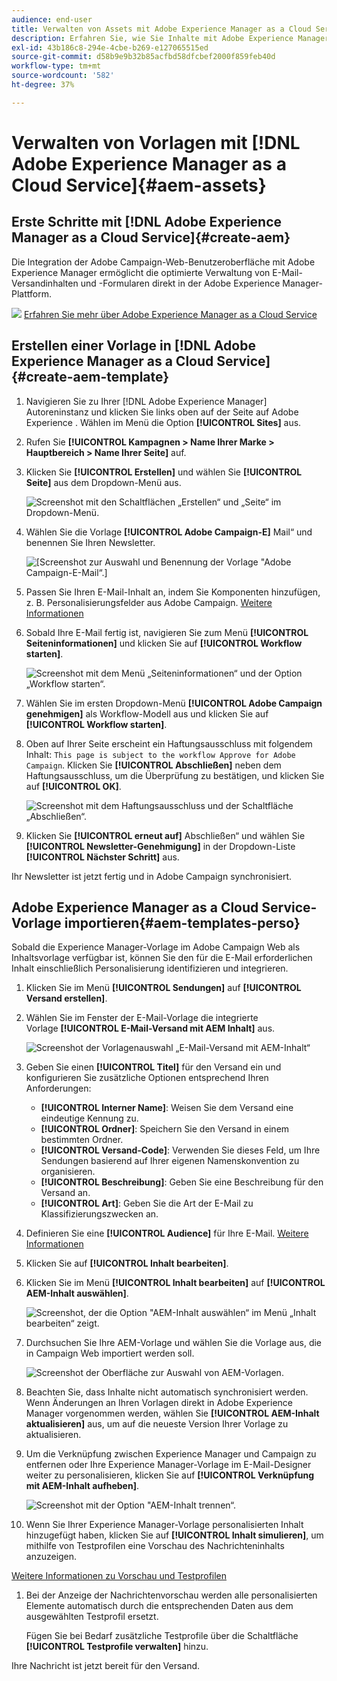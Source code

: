 ```yaml
---
audience: end-user
title: Verwalten von Assets mit Adobe Experience Manager as a Cloud Service
description: Erfahren Sie, wie Sie Inhalte mit Adobe Experience Manager as a Cloud Service verwalten können
exl-id: 43b186c8-294e-4cbe-b269-e127065515ed
source-git-commit: d58b9e9b32b85acfbd58dfcbef2000f859feb40d
workflow-type: tm+mt
source-wordcount: '582'
ht-degree: 37%

---
```


# Verwalten von Vorlagen mit [!DNL Adobe Experience Manager as a Cloud Service]{#aem-assets}

## Erste Schritte mit [!DNL Adobe Experience Manager as a Cloud Service]{#create-aem}

Die Integration der Adobe Campaign-Web-Benutzeroberfläche mit Adobe Experience Manager ermöglicht die optimierte Verwaltung von E-Mail-Versandinhalten und -Formularen direkt in der Adobe Experience Manager-Plattform.

![](assets/do-not-localize/book.png) [Erfahren Sie mehr über Adobe Experience Manager as a Cloud Service](https://experienceleague.adobe.com/docs/experience-manager-cloud-service/content/sites/authoring/getting-started/quick-start.html?lang=de)

## Erstellen einer Vorlage in [!DNL Adobe Experience Manager as a Cloud Service]{#create-aem-template}

1. Navigieren Sie zu Ihrer [!DNL Adobe Experience Manager] Autoreninstanz und klicken Sie links oben auf der Seite auf Adobe Experience . Wählen im Menü die Option **[!UICONTROL Sites]** aus.

1. Rufen Sie **[!UICONTROL Kampagnen > Name Ihrer Marke > Hauptbereich > Name Ihrer Seite]** auf.

1. Klicken Sie **[!UICONTROL Erstellen]** und wählen Sie **[!UICONTROL Seite]** aus dem Dropdown-Menü aus.

   ![Screenshot mit den Schaltflächen „Erstellen“ und „Seite“ im Dropdown-Menü.](assets/aem_1.png)

1. Wählen Sie die Vorlage **[!UICONTROL Adobe Campaign-E]** Mail“ und benennen Sie Ihren Newsletter.

   ![[Screenshot zur Auswahl und Benennung der Vorlage &quot;Adobe Campaign-E-Mail“.]](assets/aem_2.png)

1. Passen Sie Ihren E-Mail-Inhalt an, indem Sie Komponenten hinzufügen, z. B. Personalisierungsfelder aus Adobe Campaign. [Weitere Informationen](https://experienceleague.adobe.com/docs/experience-manager-65/content/sites/authoring/aem-adobe-campaign/campaign.html?lang=de#editing-email-content)

1. Sobald Ihre E-Mail fertig ist, navigieren Sie zum Menü **[!UICONTROL Seiteninformationen]** und klicken Sie auf **[!UICONTROL Workflow starten]**.

   ![Screenshot mit dem Menü „Seiteninformationen“ und der Option „Workflow starten“.](assets/aem_3.png)

1. Wählen Sie im ersten Dropdown-Menü **[!UICONTROL Adobe Campaign genehmigen]** als Workflow-Modell aus und klicken Sie auf **[!UICONTROL Workflow starten]**.

1. Oben auf Ihrer Seite erscheint ein Haftungsausschluss mit folgendem Inhalt: `This page is subject to the workflow Approve for Adobe Campaign`. Klicken Sie **[!UICONTROL Abschließen]** neben dem Haftungsausschluss, um die Überprüfung zu bestätigen, und klicken Sie auf **[!UICONTROL OK]**.

   ![Screenshot mit dem Haftungsausschluss und der Schaltfläche „Abschließen“.](assets/aem_4.png)

1. Klicken Sie **[!UICONTROL erneut auf]** Abschließen“ und wählen Sie **[!UICONTROL Newsletter-Genehmigung]** in der Dropdown-Liste **[!UICONTROL Nächster Schritt]** aus.

Ihr Newsletter ist jetzt fertig und in Adobe Campaign synchronisiert.

## Adobe Experience Manager as a Cloud Service-Vorlage importieren{#aem-templates-perso}

Sobald die Experience Manager-Vorlage im Adobe Campaign Web als Inhaltsvorlage verfügbar ist, können Sie den für die E-Mail erforderlichen Inhalt einschließlich Personalisierung identifizieren und integrieren.

1. Klicken Sie im Menü **[!UICONTROL Sendungen]** auf **[!UICONTROL Versand erstellen]**. 

1. Wählen Sie im Fenster der E-Mail-Vorlage die integrierte Vorlage **[!UICONTROL E-Mail-Versand mit AEM Inhalt]** aus.

   ![Screenshot der Vorlagenauswahl „E-Mail-Versand mit AEM-Inhalt“](assets/aem_5.png)

1. Geben Sie einen **[!UICONTROL Titel]** für den Versand ein und konfigurieren Sie zusätzliche Optionen entsprechend Ihren Anforderungen:

   * **[!UICONTROL Interner Name]**: Weisen Sie dem Versand eine eindeutige Kennung zu.
   * **[!UICONTROL Ordner]**: Speichern Sie den Versand in einem bestimmten Ordner.
   * **[!UICONTROL Versand-Code]**: Verwenden Sie dieses Feld, um Ihre Sendungen basierend auf Ihrer eigenen Namenskonvention zu organisieren.
   * **[!UICONTROL Beschreibung]**: Geben Sie eine Beschreibung für den Versand an.
   * **[!UICONTROL Art]**: Geben Sie die Art der E-Mail zu Klassifizierungszwecken an.

1. Definieren Sie eine **[!UICONTROL Audience]** für Ihre E-Mail. [Weitere Informationen](../email/create-email.md#define-audience)

1. Klicken Sie auf **[!UICONTROL Inhalt bearbeiten]**.

1. Klicken Sie im Menü **[!UICONTROL Inhalt bearbeiten]** auf **[!UICONTROL AEM-Inhalt auswählen]**.

   ![Screenshot, der die Option &quot;AEM-Inhalt auswählen“ im Menü „Inhalt bearbeiten“ zeigt.](assets/aem_6.png)

1. Durchsuchen Sie Ihre AEM-Vorlage und wählen Sie die Vorlage aus, die in Campaign Web importiert werden soll.

   ![Screenshot der Oberfläche zur Auswahl von AEM-Vorlagen.](assets/aem_8.png)

1. Beachten Sie, dass Inhalte nicht automatisch synchronisiert werden. Wenn Änderungen an Ihren Vorlagen direkt in Adobe Experience Manager vorgenommen werden, wählen Sie **[!UICONTROL AEM-Inhalt aktualisieren]** aus, um auf die neueste Version Ihrer Vorlage zu aktualisieren.

1. Um die Verknüpfung zwischen Experience Manager und Campaign zu entfernen oder Ihre Experience Manager-Vorlage im E-Mail-Designer weiter zu personalisieren, klicken Sie auf **[!UICONTROL Verknüpfung mit AEM-Inhalt aufheben]**.

   ![Screenshot mit der Option &quot;AEM-Inhalt trennen“.](assets/aem_9.png)

1. Wenn Sie Ihrer Experience Manager-Vorlage personalisierten Inhalt hinzugefügt haben, klicken Sie auf **[!UICONTROL Inhalt simulieren]**, um mithilfe von Testprofilen eine Vorschau des Nachrichteninhalts anzuzeigen.

[Weitere Informationen zu Vorschau und Testprofilen](../preview-test/preview-content.md)

1. Bei der Anzeige der Nachrichtenvorschau werden alle personalisierten Elemente automatisch durch die entsprechenden Daten aus dem ausgewählten Testprofil ersetzt.

   Fügen Sie bei Bedarf zusätzliche Testprofile über die Schaltfläche **[!UICONTROL Testprofile verwalten]** hinzu.

Ihre Nachricht ist jetzt bereit für den Versand.